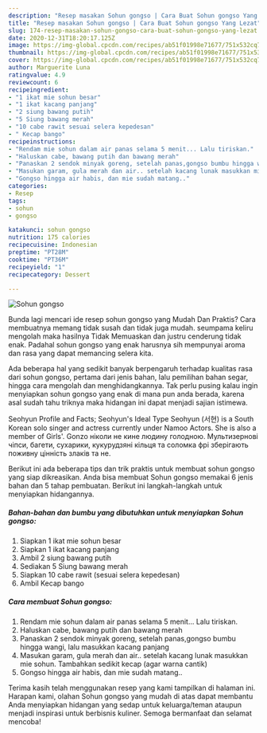 ```yaml
---
description: "Resep masakan Sohun gongso | Cara Buat Sohun gongso Yang Lezat"
title: "Resep masakan Sohun gongso | Cara Buat Sohun gongso Yang Lezat"
slug: 174-resep-masakan-sohun-gongso-cara-buat-sohun-gongso-yang-lezat
date: 2020-12-31T18:20:17.125Z
image: https://img-global.cpcdn.com/recipes/ab51f01998e71677/751x532cq70/sohun-gongso-foto-resep-utama.jpg
thumbnail: https://img-global.cpcdn.com/recipes/ab51f01998e71677/751x532cq70/sohun-gongso-foto-resep-utama.jpg
cover: https://img-global.cpcdn.com/recipes/ab51f01998e71677/751x532cq70/sohun-gongso-foto-resep-utama.jpg
author: Marguerite Luna
ratingvalue: 4.9
reviewcount: 6
recipeingredient:
- "1 ikat mie sohun besar"
- "1 ikat kacang panjang"
- "2 siung bawang putih"
- "5 Siung bawang merah"
- "10 cabe rawit sesuai selera kepedesan"
- " Kecap bango"
recipeinstructions:
- "Rendam mie sohun dalam air panas selama 5 menit... Lalu tiriskan."
- "Haluskan cabe, bawang putih dan bawang merah"
- "Panaskan 2 sendok minyak goreng, setelah panas,gongso bumbu hingga wangi, lalu masukkan kacang panjang"
- "Masukan garam, gula merah dan air.. setelah kacang lunak masukkan mie sohun. Tambahkan sedikit kecap (agar warna cantik)"
- "Gongso hingga air habis, dan mie sudah matang.."
categories:
- Resep
tags:
- sohun
- gongso

katakunci: sohun gongso 
nutrition: 175 calories
recipecuisine: Indonesian
preptime: "PT28M"
cooktime: "PT36M"
recipeyield: "1"
recipecategory: Dessert

---
```



![Sohun gongso](https://img-global.cpcdn.com/recipes/ab51f01998e71677/751x532cq70/sohun-gongso-foto-resep-utama.jpg)

Bunda lagi mencari ide resep sohun gongso yang Mudah Dan Praktis? Cara membuatnya memang tidak susah dan tidak juga mudah. seumpama keliru mengolah maka hasilnya Tidak Memuaskan dan justru cenderung tidak enak. Padahal sohun gongso yang enak harusnya sih mempunyai aroma dan rasa yang dapat memancing selera kita.

Ada beberapa hal yang sedikit banyak berpengaruh terhadap kualitas rasa dari sohun gongso, pertama dari jenis bahan, lalu pemilihan bahan segar, hingga cara mengolah dan menghidangkannya. Tak perlu pusing kalau ingin menyiapkan sohun gongso yang enak di mana pun anda berada, karena asal sudah tahu triknya maka hidangan ini dapat menjadi sajian istimewa.

Seohyun Profile and Facts; Seohyun&#39;s Ideal Type Seohyun (서현) is a South Korean solo singer and actress currently under Namoo Actors. She is also a member of Girls&#39;. Gonzo ніколи не кине людину голодною. Мультизернові чіпси, багети, сухарики, кукурудзяні кільця та соломка фрі зберігають поживну цінність злаків та не.


Berikut ini ada beberapa tips dan trik praktis untuk membuat sohun gongso yang siap dikreasikan. Anda bisa membuat Sohun gongso memakai 6 jenis bahan dan 5 tahap pembuatan. Berikut ini langkah-langkah untuk menyiapkan hidangannya.

<!--inarticleads1-->

##### Bahan-bahan dan bumbu yang dibutuhkan untuk menyiapkan Sohun gongso:

1. Siapkan 1 ikat mie sohun besar
1. Siapkan 1 ikat kacang panjang
1. Ambil 2 siung bawang putih
1. Sediakan 5 Siung bawang merah
1. Siapkan 10 cabe rawit (sesuai selera kepedesan)
1. Ambil  Kecap bango




<!--inarticleads2-->

##### Cara membuat Sohun gongso:

1. Rendam mie sohun dalam air panas selama 5 menit... Lalu tiriskan.
1. Haluskan cabe, bawang putih dan bawang merah
1. Panaskan 2 sendok minyak goreng, setelah panas,gongso bumbu hingga wangi, lalu masukkan kacang panjang
1. Masukan garam, gula merah dan air.. setelah kacang lunak masukkan mie sohun. Tambahkan sedikit kecap (agar warna cantik)
1. Gongso hingga air habis, dan mie sudah matang..




Terima kasih telah menggunakan resep yang kami tampilkan di halaman ini. Harapan kami, olahan Sohun gongso yang mudah di atas dapat membantu Anda menyiapkan hidangan yang sedap untuk keluarga/teman ataupun menjadi inspirasi untuk berbisnis kuliner. Semoga bermanfaat dan selamat mencoba!
